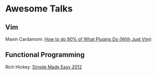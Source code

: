 # Awesome Talks

## Vim

Maxin Cardamom:
[How to do 90% of What Plugins Do (With Just Vim)](https://www.youtube.com/watch?v=XA2WjJbmmoM)

## Functional Programming

Rich Hickey:
[Simple Made Easy 2012](https://www.youtube.com/watch?v=oytL881p-nQ)

